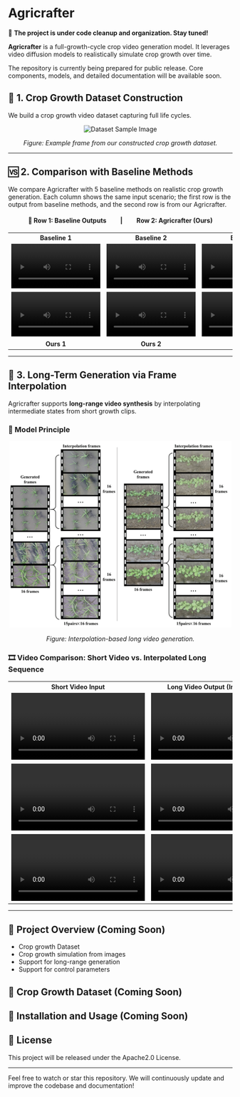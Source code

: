 # Agricrafter

🚧 **The project is under code cleanup and organization. Stay tuned!**

**Agricrafter** is a full-growth-cycle crop video generation model. It leverages video diffusion models to realistically simulate crop growth over time.

The repository is currently being prepared for public release. Core components, models, and detailed documentation will be available soon.

## 🧬 1. Crop Growth Dataset Construction

We build a crop growth video dataset capturing full life cycles.

<div align="center">
  <img src="assets/dataset-1.png" width="600" alt="Dataset Sample Image"/>
  <p><em>Figure: Example frame from our constructed crop growth dataset.</em></p>
</div>

---

## 🆚 2. Comparison with Baseline Methods

We compare Agricrafter with 5 baseline methods on realistic crop growth generation. Each column shows the same input scenario; the first row is the output from baseline methods, and the second row is from our Agricrafter.

<h4 align="center">🔁 Row 1: Baseline Outputs   |   Row 2: Agricrafter (Ours)</h4>

<table>
  <tr>
    <td align="center"><b>Baseline 1</b></td>
    <td align="center"><b>Baseline 2</b></td>
    <td align="center"><b>Baseline 3</b></td>
    <td align="center"><b>Baseline 4</b></td>
    <td align="center"><b>Baseline 5</b></td>
  </tr>
  <tr>
    <td align="center">
      <video width="200" controls>
        <source src="assets/baseline_video/0001.mp4" type="video/mp4">
      </video>
    </td>
    <td align="center">
      <video width="200" controls>
        <source src="assets/baseline_video/0002.mp4" type="video/mp4">
      </video>
    </td>
    <td align="center">
      <video width="200" controls>
        <source src="assets/baseline_video/0003.mp4" type="video/mp4">
      </video>
    </td>
    <td align="center">
      <video width="200" controls>
        <source src="assets/baseline_video/0004.mp4" type="video/mp4">
      </video>
    </td>
    <td align="center">
      <video width="200" controls>
        <source src="assets/baseline_video/0005.mp4" type="video/mp4">
      </video>
    </td>
  </tr>
  <tr>
    <td align="center">
      <video width="200" controls>
        <source src="assets/demo_video/0001.mp4" type="video/mp4">
      </video>
    </td>
    <td align="center">
      <video width="200" controls>
        <source src="assets/demo_video/0002.mp4" type="video/mp4">
      </video>
    </td>
    <td align="center">
      <video width="200" controls>
        <source src="assets/demo_video/0003.mp4" type="video/mp4">
      </video>
    </td>
    <td align="center">
      <video width="200" controls>
        <source src="assets/demo_video/0003.mp4" type="video/mp4">
      </video>
    </td>
    <td align="center">
      <video width="200" controls>
        <source src="assets/demo_video/0005.mp4" type="video/mp4">
      </video>
    </td>
  </tr>
  <tr>
    <td align="center"><b>Ours 1</b></td>
    <td align="center"><b>Ours 2</b></td>
    <td align="center"><b>Ours 3</b></td>
    <td align="center"><b>Ours 4</b></td>
    <td align="center"><b>Ours 5</b></td>
  </tr>
</table>

---

## 🔁 3. Long-Term Generation via Frame Interpolation

Agricrafter supports **long-range video synthesis** by interpolating intermediate states from short growth clips.

### 🧠 Model Principle

<div align="center">
  <img src="assets/interpolation-1.png" width="500" alt="Interpolation Principle"/>
  <p><em>Figure: Interpolation-based long video generation.</em></p>
</div>

### 🎞️ Video Comparison: Short Video vs. Interpolated Long Sequence

<table>
  <tr>
    <th style="text-align:center">Short Video Input</th>
    <th style="text-align:center">Long Video Output (Interpolated)</th>
  </tr>
  <tr>
    <td align="center">
      <video width="300" controls>
        <source src="assets/demo_video/0002_sample0.mp4" type="video/mp4">
      </video>
    </td>
    <td align="center">
      <video width="300" controls>
        <source src="assets/demo_video/0002_sample0_merged.mp4" type="video/mp4">
      </video>
    </td>
  </tr>
  <tr>
    <td align="center">
      <video width="300" controls>
        <source src="assets/demo_video/0004_sample0.mp4" type="video/mp4">
      </video>
    </td>
    <td align="center">
      <video width="300" controls>
        <source src="assets/demo_video/0004_sample0_merged.mp4" type="video/mp4">
      </video>
    </td>
  </tr>
  <tr>
    <td align="center">
      <video width="300" controls>
        <source src="assets/demo_video/4002_sample0.mp4" type="video/mp4">
      </video>
    </td>
    <td align="center">
      <video width="300" controls>
        <source src="assets/demo_video/4002_sample0_merged.mp4" type="video/mp4">
      </video>
    </td>
  </tr>
</table>

---


## 📌 Project Overview (Coming Soon)
- Crop growth Dataset
- Crop growth simulation from images
- Support for long-range generation
- Support for control parameters

## 📂 Crop Growth Dataset (Coming Soon)

## 🔧 Installation and Usage (Coming Soon)

## 📄 License
This project will be released under the Apache2.0 License.

---

Feel free to watch or star this repository. We will continuously update and improve the codebase and documentation!
